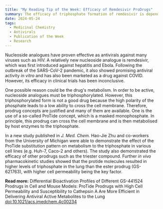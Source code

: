 ```yaml
---
title: "My Reading Tip of the Week: Efficacy of Remdesivir ProDrugs"  
summary: The efficacy of triphosphate formation of remdesivir is dependent on ProTide substitution. Higher levels of triphosphate in the lung are observed with ProTide prodrugs.
date: 2024-05-24
tags:
  - Medicinal Chemistry
  - Antivirals
  - Publication of the Week
  - Research
---
```


Nucleoside analogues have proven effective as antivirals against many viruses such as HIV. A relatively new nucleoside analogue is remdesivir, which was first introduced against hepatitis and Ebola. Following the outbreak of the SARS-CoV-2 pandemic, it also showed promising antiviral activity *in vitro* and has also been marketed as a drug against COVID. However, its efficacy in clinical trials has been inconclusive.

One possible reason could be the drug's metabolism. In order to be active, nucleoside analogues must be triphosphorylated. However, this triphosphorylated form is not a good drug because the high polarity of the phosphate leads to a low ability to cross the cell membrane. Therefore, prodrug concepts are justified and many of them are available. One is the use of a so-called ProTide concept, which is a masked monophosphate. In principle, this prodrug can cross the cell membrane and is then metabolised by host enzymes to the triphosphate.

In a new study published in *J. Med. Chem.* Hao-Jie Zhu and co-workers from the University of Michigan were able to demonstrate the effect of the ProTide substitution pattern on metabolism to the triphosphate in various cell lines (e.g. Huh-7, Caco-2 and others). The study also demonstrated the efficacy of other prodrugs such as the triester compound. Further *in vivo* pharmacokinetic studies showed that the protide molecules resulted in higher levels of triphosphate in the lung than the ester prodrug (GS-621763), with higher cell permeability being the key factor.

**Read more:** Differential Bioactivation Profiles of Different GS-441524 Prodrugs in Cell and Mouse Models: ProTide Prodrugs with High Cell Permeability and Susceptibility to Cathepsin A Are More Efficient in Delivering Antiviral Active Metabolites to the Lung [doi:10.1021/acs.jmedchem.4c00234](https://pubs.acs.org/doi/10.1021/acs.jmedchem.4c00234)